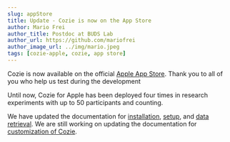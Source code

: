 ```yaml
---
slug: appStore
title: Update - Cozie is now on the App Store
author: Mario Frei
author_title: Postdoc at BUDS Lab
author_url: https://github.com/mariofrei
author_image_url: ../img/mario.jpeg
tags: [cozie-apple, cozie, app store]
---
```



Cozie is now available on the official [Apple App Store](https://apps.apple.com/sg/app/cozie/id1625029501). Thank you to all of you who help us test during the development

Until now, Cozie for Apple has been deployed four times in research experiments with up to 50 participants and counting. 

We have updated the documentation for [installation](/docs/installation), [setup](/docs/setup), and [data retrieval](/docs/downloadData). We are still working on updating the documentation for [customization of Cozie](/docs/gettingStarted).
